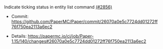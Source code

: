 Indicate ticking status in entity list command [(#2856)](https://github.com/PaperMC/Paper/pull/2856)

* Commit: https://github.com/PaperMC/Paper/commit/26070a0e5c7724dd01272ff76f750ea2113a6ec2

* Details: https://papermc.io/ci/job/Paper-1.15/140/changes#26070a0e5c7724dd01272ff76f750ea2113a6ec2